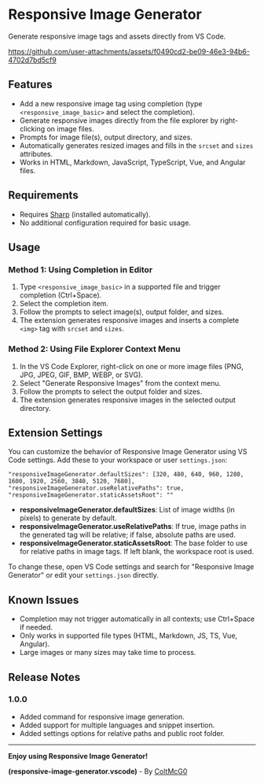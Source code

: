
# Responsive Image Generator

Generate responsive image tags and assets directly from VS Code.


https://github.com/user-attachments/assets/f0490cd2-be09-46e3-94b6-4702d7bd5cf9


## Features

- Add a new responsive image tag using completion (type `<responsive_image_basic>` and select the completion).
- Generate responsive images directly from the file explorer by right-clicking on image files.
- Prompts for image file(s), output directory, and sizes.
- Automatically generates resized images and fills in the `srcset` and `sizes` attributes.
- Works in HTML, Markdown, JavaScript, TypeScript, Vue, and Angular files.

## Requirements

- Requires [Sharp](https://www.npmjs.com/package/sharp) (installed automatically).
- No additional configuration required for basic usage.

## Usage

### Method 1: Using Completion in Editor

1. Type `<responsive_image_basic>` in a supported file and trigger completion (Ctrl+Space).
2. Select the completion item.
3. Follow the prompts to select image(s), output folder, and sizes.
4. The extension generates responsive images and inserts a complete `<img>` tag with `srcset` and `sizes`.

### Method 2: Using File Explorer Context Menu

1. In the VS Code Explorer, right-click on one or more image files (PNG, JPG, JPEG, GIF, BMP, WEBP, or SVG).
2. Select "Generate Responsive Images" from the context menu.
3. Follow the prompts to select the output folder and sizes.
4. The extension generates responsive images in the selected output directory.

## Extension Settings

You can customize the behavior of Responsive Image Generator using VS Code settings. Add these to your workspace or user `settings.json`:

```(json)
"responsiveImageGenerator.defaultSizes": [320, 480, 640, 960, 1280, 1600, 1920, 2560, 3840, 5120, 7680],
"responsiveImageGenerator.useRelativePaths": true,
"responsiveImageGenerator.staticAssetsRoot": ""
```

- **responsiveImageGenerator.defaultSizes**: List of image widths (in pixels) to generate by default.
- **responsiveImageGenerator.useRelativePaths**: If true, image paths in the generated tag will be relative; if false, absolute paths are used.
- **responsiveImageGenerator.staticAssetsRoot**: The base folder to use for relative paths in image tags. If left blank, the workspace root is used.

To change these, open VS Code settings and search for "Responsive Image Generator" or edit your `settings.json` directly.

## Known Issues

- Completion may not trigger automatically in all contexts; use Ctrl+Space if needed.
- Only works in supported file types (HTML, Markdown, JS, TS, Vue, Angular).
- Large images or many sizes may take time to process.

## Release Notes

### 1.0.0

- Added command for responsive image generation.
- Added support for multiple languages and snippet insertion.
- Added settings options for relative paths and public root folder.

---

**Enjoy using Responsive Image Generator!**

**(responsive-image-generator.vscode)** - By [ColtMcG0](https://github.com/ColtMcG1)
